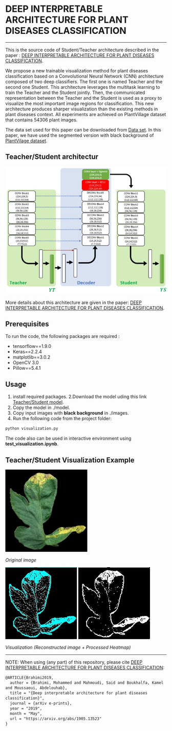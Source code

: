 # DEEP INTERPRETABLE ARCHITECTURE FOR PLANT DISEASES CLASSIFICATION
---
This is the source code of Student/Teacher architecture described in the paper : [DEEP INTERPRETABLE ARCHITECTURE FOR PLANT DISEASES
CLASSIFICATION](https://arxiv.org/pdf/1905.13523.pdf).

We propose a new trainable visualization method for plant diseases classification based on a Convolutional Neural Network (CNN) architecture composed of two deep classifiers. The first one is named Teacher and the second one Student. This architecture leverages the multitask learning to train the Teacher and the Student jointly. Then, the communicated representation between the Teacher and the Student is used as a proxy to visualize the most important image regions for classification. This new architecture produces sharper visualization than the existing methods in plant diseases context. All experiments are achieved on PlantVillage dataset that contains 54306 plant images.

The data set used for this paper can be downloaded from [Data set](https://github.com/spMohanty/PlantVillage-Dataset/tree/master/raw/segmented). In this paper, we have used the segmented version with black background of [PlantVilage dataset](https://github.com/spMohanty/PlantVillage-Dataset).   

## Teacher/Student architectur
![Teacher_Student architecture](./paper_images/architecture.jpg)

More details about this architecture are given in the paper:  [DEEP INTERPRETABLE ARCHITECTURE FOR PLANT DISEASES
CLASSIFICATION](https://arxiv.org/pdf/1905.13523.pdf).

## Prerequisites
To run the code, the following packages are required :

* tensorflow==1.9.0
* Keras==2.2.4
* matplotlib==3.0.2
* OpenCV 3.0
* Pillow==5.4.1



## Usage
1. install required packages.
2.Download the model uding this link  [Teacher/Student model](http://download1500.mediafire.com/0liaaipyqiqg/3494uuen1714dqy/black_models_15epochs_weights.h5).
3. Copy the model in ./model.
4. Copy input images with **black background** in ./images.
5. Run the following code from the project folder:

```bash
python visualization.py
```
The code also can be used in interactive environment using **test_visualization.ipynb**.


## Teacher/Student Visualization Example
![Original image](./images/2.jpg)

*Original image*

![Reconstructed visualization](./visualizations/2_vis.jpg)
![Processed heatmap](./visualizations/2_heatmap.jpg)

*Visualization (Reconstructed image + Processed Heatmap)*

---
NOTE: When using (any part) of this repository, please cite [DEEP INTERPRETABLE ARCHITECTURE FOR PLANT DISEASES
CLASSIFICATION](https://arxiv.org/pdf/1905.13523.pdf):

```
@ARTICLE{Brahimi2019,
  author = {Brahimi, Mohammed and Mahmoudi, Said and Boukhalfa, Kamel and Moussaoui, Abdelouhab},
  title = "{Deep interpretable architecture for plant diseases classification}",
  journal = {arXiv e-prints},
  year = "2019",
  month = "May",
  url = "https://arxiv.org/abs/1905.13523"
}
```



